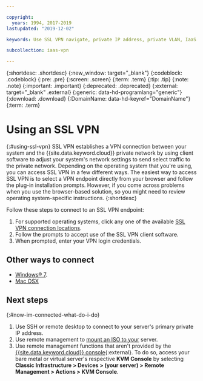 ```yaml
---

copyright:
  years: 1994, 2017-2019
lastupdated: "2019-12-02"

keywords: Use SSL VPN navigate, private IP address, private VLAN, IaaS VPN

subcollection: iaas-vpn

---
```


{:shortdesc: .shortdesc}
{:new_window: target="_blank"}
{:codeblock: .codeblock}
{:pre: .pre}
{:screen: .screen}
{:term: .term}
{:tip: .tip}
{:note: .note}
{:important: .important}
{:deprecated: .deprecated}
{:external: target="_blank" .external}
{:generic: data-hd-programlang="generic"}
{:download: .download}
{:DomainName: data-hd-keyref="DomainName"}
{:term: .term}

# Using an SSL VPN
{:#using-ssl-vpn}
SSL VPN establishes a VPN connection between your system and the {{site.data.keyword.cloud}} private network by using client software to adjust your system's network settings to send select traffic to the private network. Depending on the operating system that you're using, you can access SSL VPN in a few different ways. The easiest way to access SSL VPN is to select a VPN endpoint directly from your browser and follow the plug-in installation prompts. However, if you come across problems when you use the browser-based solution, so you might need to review operating system-specific instructions.
{:shortdesc}

Follow these steps to connect to an SSL VPN endpoint:

1. For supported operating systems, click any one of the available [SSL VPN connection locations](/docs/iaas-vpn?topic=VPN-available-vpn-endpoints).
2. Follow the prompts to accept use of the SSL VPN client software.
3. When prompted, enter your VPN login credentials.

## Other ways to connect

* [Windows&reg; 7](#connect-ssl-vpn-windows7).
* [Mac OSX](#connect-ssl-vpn-mac-osx)

## Next steps
{:#now-im-connected-what-do-i-do}

1. Use SSH or remote desktop to connect to your server's primary private IP address.
2. Use remote management to [mount an ISO to your](/docs/bare-metal?topic=bare-metal-bm-mount-iso) server.
3. Use remote management functions that aren't provided by the [{{site.data.keyword.cloud}} console](http://{DomainName}/){:external}. To do so, access your bare metal or virtual server's respective **KVM Console** by selecting **Classic Infrastructure > Devices > (your server) > Remote Management > Actions > KVM Console**.
